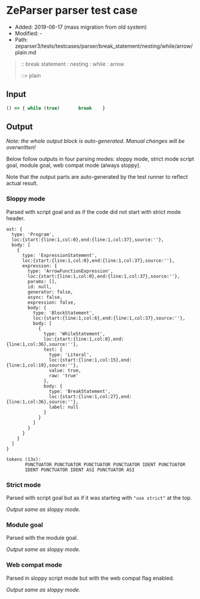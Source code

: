 # ZeParser parser test case

- Added: 2019-06-17 (mass migration from old system)
- Modified: -
- Path: zeparser3/tests/testcases/parser/break_statement/nesting/while/arrow/plain.md

> :: break statement : nesting : while : arrow
>
> ::> plain

## Input

`````js
() => { while (true)       break    }
`````

## Output

_Note: the whole output block is auto-generated. Manual changes will be overwritten!_

Below follow outputs in four parsing modes: sloppy mode, strict mode script goal, module goal, web compat mode (always sloppy).

Note that the output parts are auto-generated by the test runner to reflect actual result.

### Sloppy mode

Parsed with script goal and as if the code did not start with strict mode header.

`````
ast: {
  type: 'Program',
  loc:{start:{line:1,col:0},end:{line:1,col:37},source:''},
  body: [
    {
      type: 'ExpressionStatement',
      loc:{start:{line:1,col:0},end:{line:1,col:37},source:''},
      expression: {
        type: 'ArrowFunctionExpression',
        loc:{start:{line:1,col:0},end:{line:1,col:37},source:''},
        params: [],
        id: null,
        generator: false,
        async: false,
        expression: false,
        body: {
          type: 'BlockStatement',
          loc:{start:{line:1,col:6},end:{line:1,col:37},source:''},
          body: [
            {
              type: 'WhileStatement',
              loc:{start:{line:1,col:8},end:{line:1,col:36},source:''},
              test: {
                type: 'Literal',
                loc:{start:{line:1,col:15},end:{line:1,col:19},source:''},
                value: true,
                raw: 'true'
              },
              body: {
                type: 'BreakStatement',
                loc:{start:{line:1,col:27},end:{line:1,col:36},source:''},
                label: null
              }
            }
          ]
        }
      }
    }
  ]
}

tokens (13x):
       PUNCTUATOR PUNCTUATOR PUNCTUATOR PUNCTUATOR IDENT PUNCTUATOR
       IDENT PUNCTUATOR IDENT ASI PUNCTUATOR ASI
`````

### Strict mode

Parsed with script goal but as if it was starting with `"use strict"` at the top.

_Output same as sloppy mode._

### Module goal

Parsed with the module goal.

_Output same as sloppy mode._

### Web compat mode

Parsed in sloppy script mode but with the web compat flag enabled.

_Output same as sloppy mode._
